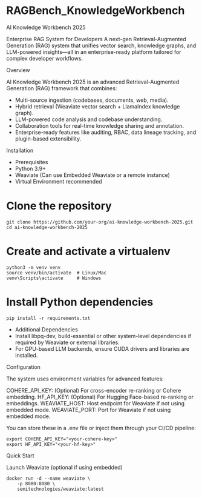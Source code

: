 # RAGBench_KnowledgeWorkbench

AI Knowledge Workbench 2025

Enterprise RAG System for Developers
A next-gen Retrieval-Augmented Generation (RAG) system that unifies vector search, knowledge graphs, and LLM-powered insights—all in an enterprise-ready platform tailored for complex developer workflows.

Overview

AI Knowledge Workbench 2025 is an advanced Retrieval-Augmented Generation (RAG) framework that combines:

* Multi-source ingestion (codebases, documents, web, media).
* Hybrid retrieval (Weaviate vector search + LlamaIndex knowledge graph).
* LLM-powered code analysis and codebase understanding.
* Collaboration tools for real-time knowledge sharing and annotation.
* Enterprise-ready features like auditing, RBAC, data lineage tracking, and plugin-based extensibility.

Installation

* Prerequisites
* Python 3.9+
* Weaviate (Can use Embedded Weaviate or a remote instance)
* Virtual Environment recommended

# Clone the repository
```
git clone https://github.com/your-org/ai-knowledge-workbench-2025.git
cd ai-knowledge-workbench-2025
```

# Create and activate a virtualenv
```
python3 -m venv venv
source venv/bin/activate  # Linux/Mac
venv\Scripts\activate     # Windows
```

# Install Python dependencies
```
pip install -r requirements.txt
```
* Additional Dependencies
* Install libpq-dev, build-essential or other system-level dependencies if required by Weaviate or external libraries.
* For GPU-based LLM backends, ensure CUDA drivers and libraries are installed.

Configuration

The system uses environment variables for advanced features:

COHERE_API_KEY: (Optional) For cross-encoder re-ranking or Cohere embedding.
HF_API_KEY: (Optional) For Hugging Face-based re-ranking or embeddings.
WEAVIATE_HOST: Host endpoint for Weaviate if not using embedded mode.
WEAVIATE_PORT: Port for Weaviate if not using embedded mode.

You can store these in a .env file or inject them through your CI/CD pipeline:

```
export COHERE_API_KEY="<your-cohere-key>"
export HF_API_KEY="<your-hf-key>"
```

Quick Start

Launch Weaviate (optional if using embedded)


```
docker run -d --name weaviate \
    -p 8080:8080 \
    semitechnologies/weaviate:latest
```

